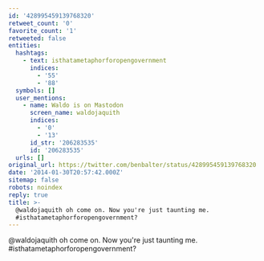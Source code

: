 ```yaml
---
id: '428995459139768320'
retweet_count: '0'
favorite_count: '1'
retweeted: false
entities:
  hashtags:
    - text: isthatametaphorforopengovernment
      indices:
        - '55'
        - '88'
  symbols: []
  user_mentions:
    - name: Waldo is on Mastodon
      screen_name: waldojaquith
      indices:
        - '0'
        - '13'
      id_str: '206283535'
      id: '206283535'
  urls: []
original_url: https://twitter.com/benbalter/status/428995459139768320
date: '2014-01-30T20:57:42.000Z'
sitemap: false
robots: noindex
reply: true
title: >-
  @waldojaquith oh come on. Now you're just taunting me.
  #isthatametaphorforopengovernment?
---
```


@waldojaquith oh come on. Now you're just taunting me. #isthatametaphorforopengovernment?